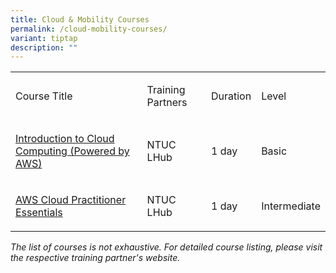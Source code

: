 ```yaml
---
title: Cloud & Mobility Courses
permalink: /cloud-mobility-courses/
variant: tiptap
description: ""
---
```

<table style="minWidth: 100px">
<colgroup>
<col>
<col>
<col>
<col>
</colgroup>
<tbody>
<tr>
<td rowspan="1" colspan="1">
<p>Course Title</p>
</td>
<td rowspan="1" colspan="1">
<p>Training Partners</p>
</td>
<td rowspan="1" colspan="1">
<p>Duration</p>
</td>
<td rowspan="1" colspan="1">
<p>Level</p>
</td>
</tr>
<tr>
<td rowspan="1" colspan="1">
<p><a href="https://www.ntuclearninghub.com/en-gb/-/course/introduction-to-cloud-computing-powered-by-aws" rel="noopener noreferrer nofollow" target="_blank">Introduction to Cloud Computing (Powered by AWS)</a>
</p>
</td>
<td rowspan="1" colspan="1">
<p>NTUC LHub</p>
</td>
<td rowspan="1" colspan="1">
<p>1 day</p>
</td>
<td rowspan="1" colspan="1">
<p>Basic</p>
</td>
</tr>
<tr>
<td rowspan="1" colspan="1">
<p><a href="https://www.ntuclearninghub.com/en-gb/-/course/aws-cloud-practitioner-essentials-sf?utm_term=aws%20cloud%20practitioner%20essentials&amp;utm_campaign=Core-ICT_ITT_AWS-Cloud-Practitioner-Essentials_Jul2023_IT19A27_PhraseMatch_Tier1&amp;utm_source=adwords&amp;utm_medium=ppc&amp;hsa_acc=4133532023&amp;hsa_cam=20363733550&amp;hsa_grp=150727427946&amp;hsa_ad=665322502720&amp;hsa_src=g&amp;hsa_tgt=kwd-560711175279&amp;hsa_kw=aws%20cloud%20practitioner%20essentials&amp;hsa_mt=p&amp;hsa_net=adwords&amp;hsa_ver=3&amp;gad_source=1&amp;gclid=CjwKCAjwupGyBhBBEiwA0UcqaOK1cOYi3Q0mDJ1agO1trxFSFNL-NzVMp7GPENhRHp2vafLI0_2UshoCBFoQAvD_BwE" rel="noopener noreferrer nofollow" target="_blank">AWS Cloud Practitioner Essentials</a>
</p>
</td>
<td rowspan="1" colspan="1">
<p>NTUC LHub</p>
</td>
<td rowspan="1" colspan="1">
<p>1 day</p>
</td>
<td rowspan="1" colspan="1">
<p>Intermediate</p>
</td>
</tr>
</tbody>
</table>
<p><em>The list of courses is not exhaustive. For detailed course listing, please visit the respective training partner's website.</em>
</p>